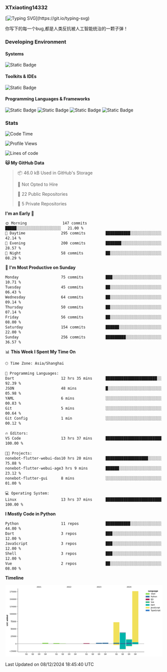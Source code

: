 ### XTxiaoting14332

[![Typing SVG](https://readme-typing-svg.herokuapp.com?font=JetBrians+Mono&pause=1000&random=false&width=435&lines=Hello+World!)](https://git.io/typing-svg)

你写下的每一个bug,都是人类反抗被人工智能统治的一颗子弹！

### Developing Environment

#### Systems

![Static Badge](https://img.shields.io/badge/Ubuntu-%20?style=flat-square&logo=ubuntu&logoColor=white&color=E34F26)

#### Toolkits & IDEs

![Static Badge](https://img.shields.io/badge/Visual%20Studio%20Code-%20?style=flat-square&logo=visualstudiocode&logoColor=white&color=blue)

#### Programming Languages & Frameworks

![Static Badge](https://img.shields.io/badge/Dart-%20?style=flat-square&logo=dart&logoColor=white&color=0175C2)
![Static Badge](https://img.shields.io/badge/Flutter-%20?style=flat-square&logo=flutter&logoColor=white&color=02569B)
![Static Badge](https://img.shields.io/badge/Python-%20?style=flat-square&logo=python&logoColor=white&color=E7A781)
![Static Badge](https://img.shields.io/badge/Bash%20Shell-%20?style=flat-square&logo=shell&logoColor=white&color=49D868)

### Stats

<!--START_SECTION:waka-->
![Code Time](http://img.shields.io/badge/Code%20Time-192%20hrs%2054%20mins-blue)

![Profile Views](http://img.shields.io/badge/Profile%20Views-0-blue)

![Lines of code](https://img.shields.io/badge/From%20Hello%20World%20I%27ve%20Written-310.8%20thousand%20lines%20of%20code-blue)

**🐱 My GitHub Data** 

> 📦 46.0 kB Used in GitHub's Storage 
 > 
> 🚫 Not Opted to Hire
 > 
> 📜 22 Public Repositories 
 > 
> 🔑 5 Private Repositories 
 > 
**I'm an Early 🐤** 

```text
🌞 Morning                147 commits         █████░░░░░░░░░░░░░░░░░░░░   21.00 % 
🌆 Daytime                295 commits         ███████████░░░░░░░░░░░░░░   42.14 % 
🌃 Evening                200 commits         ███████░░░░░░░░░░░░░░░░░░   28.57 % 
🌙 Night                  58 commits          ██░░░░░░░░░░░░░░░░░░░░░░░   08.29 % 
```
📅 **I'm Most Productive on Sunday** 

```text
Monday                   75 commits          ███░░░░░░░░░░░░░░░░░░░░░░   10.71 % 
Tuesday                  45 commits          ██░░░░░░░░░░░░░░░░░░░░░░░   06.43 % 
Wednesday                64 commits          ██░░░░░░░░░░░░░░░░░░░░░░░   09.14 % 
Thursday                 50 commits          ██░░░░░░░░░░░░░░░░░░░░░░░   07.14 % 
Friday                   56 commits          ██░░░░░░░░░░░░░░░░░░░░░░░   08.00 % 
Saturday                 154 commits         ██████░░░░░░░░░░░░░░░░░░░   22.00 % 
Sunday                   256 commits         █████████░░░░░░░░░░░░░░░░   36.57 % 
```


📊 **This Week I Spent My Time On** 

```text
🕑︎ Time Zone: Asia/Shanghai

💬 Programming Languages: 
Dart                     12 hrs 35 mins      ███████████████████████░░   92.39 % 
JSON                     48 mins             █░░░░░░░░░░░░░░░░░░░░░░░░   05.98 % 
YAML                     6 mins              ░░░░░░░░░░░░░░░░░░░░░░░░░   00.83 % 
Git                      5 mins              ░░░░░░░░░░░░░░░░░░░░░░░░░   00.64 % 
Git Config               1 min               ░░░░░░░░░░░░░░░░░░░░░░░░░   00.12 % 

🔥 Editors: 
VS Code                  13 hrs 37 mins      █████████████████████████   100.00 % 

🐱‍💻 Projects: 
nonebot-flutter-webui-das10 hrs 20 mins      ███████████████████░░░░░░   75.88 % 
nonebot-flutter-webui-age3 hrs 9 mins        ██████░░░░░░░░░░░░░░░░░░░   23.12 % 
nonebot-flutter-gui      8 mins              ░░░░░░░░░░░░░░░░░░░░░░░░░   01.00 % 

💻 Operating System: 
Linux                    13 hrs 37 mins      █████████████████████████   100.00 % 
```

**I Mostly Code in Python** 

```text
Python                   11 repos            ███████████░░░░░░░░░░░░░░   44.00 % 
Dart                     3 repos             ███░░░░░░░░░░░░░░░░░░░░░░   12.00 % 
JavaScript               3 repos             ███░░░░░░░░░░░░░░░░░░░░░░   12.00 % 
Shell                    3 repos             ███░░░░░░░░░░░░░░░░░░░░░░   12.00 % 
Vue                      2 repos             ██░░░░░░░░░░░░░░░░░░░░░░░   08.00 % 
```



**Timeline**

![Lines of Code chart](https://raw.githubusercontent.com/XTxiaoting14332/XTxiaoting14332/main/assets/bar_graph.png)


 Last Updated on 08/12/2024 18:45:40 UTC
<!--END_SECTION:waka-->